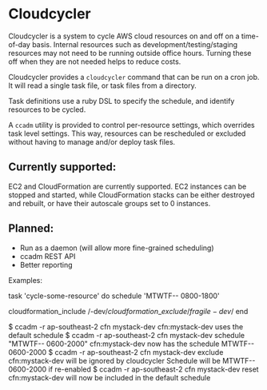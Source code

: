 # Cloudcycler

Cloudcycler is a system to cycle AWS cloud resources on and off on a
time-of-day basis. Internal resources such as development/testing/staging
resources may not need to be running outside office hours. Turning these off
when they are not needed helps to reduce costs.

Cloudcycler provides a `cloudcycler` command that can be run on a cron job. It
will read a single task file, or task files from a directory.

Task definitions use a ruby DSL to specify the schedule, and identify resources to be cycled.

A `ccadm` utility is provided to control per-resource settings, which overrides
task level settings. This way, resources can be rescheduled or excluded without
having to manage and/or deploy task files.

## Currently supported:

EC2 and CloudFormation are currently supported. EC2 instances can be stopped
and started, while CloudFormation stacks can be either destroyed and rebuilt,
or have their autoscale groups set to 0 instances.

## Planned:

* Run as a daemon (will allow more fine-grained scheduling)
* ccadm REST API
* Better reporting

Examples:

task 'cycle-some-resource' do
  schedule 'MTWTF-- 0800-1800'

  cloudformation\_include /-dev$/
  cloudformation\_exclude /fragile-dev$/
end

$ ccadm -r ap-southeast-2 cfn mystack-dev
cfn:mystack-dev uses the default schedule
$ ccadm -r ap-southeast-2 cfn mystack-dev schedule "MTWTF-- 0600-2000"
cfn:mystack-dev now has the schedule MTWTF-- 0600-2000
$ ccadm -r ap-southeast-2 cfn mystack-dev exclude
cfn:mystack-dev will be ignored by cloudcycler
  Schedule will be MTWTF-- 0600-2000 if re-enabled
$ ccadm -r ap-southeast-2 cfn mystack-dev reset
cfn:mystack-dev will now be included in the default schedule
